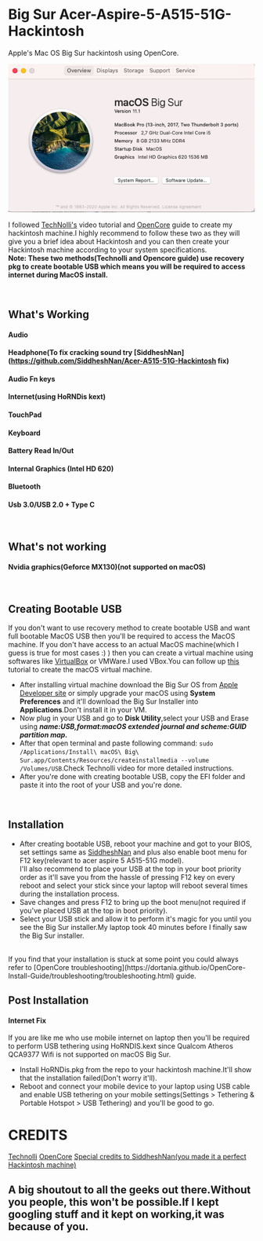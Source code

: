 # Big Sur Acer-Aspire-5-A515-51G-Hackintosh
Apple's Mac OS Big Sur hackintosh using OpenCore.

![Screenshot](https://github.com/AnshulRaghav/Acer-Big-Sur-Hackintosh/blob/master/Screen%20Shot%202021-01-02%20at%2019.24.52.png)

I followed [TechNolli's](https://www.youtube.com/watch?v=jqg7MX3FS7M) video tutorial and [OpenCore](https://dortania.github.io/OpenCore-Install-Guide/prerequisites.html) guide to create my hackintosh machine.I highly recommend to follow these two as they will give you a brief idea about Hackintosh and you can then create your Hackintosh machine according to your system specifications.
<br> **Note: These two methods(Technolli and Opencore guide) use recovery pkg to create bootable USB which means you will be required to access internet during MacOS install.**

<br>

## What's Working
#### Audio
#### Headphone(To fix cracking sound try [SiddheshNan](https://github.com/SiddheshNan/Acer-A515-51G-Hackintosh fix)
#### Audio Fn keys
#### Internet(using HoRNDis kext)
#### TouchPad
#### Keyboard
#### Battery Read In/Out
#### Internal Graphics (Intel HD 620)
#### Bluetooth
#### Usb 3.0/USB 2.0 + Type C

<br>

## What's not working
#### Nvidia graphics(Geforce MX130)(not supported on macOS)

<br>

## Creating Bootable USB
If you don't want to use recovery method to create bootable USB and want full bootable MacOS USB then you'll be required to access the MacOS machine. If you don't have access to an actual MacOS machine(which I guess is true for most cases :) ) then you can create a virtual machine using softwares like [VirtualBox](https://www.virtualbox.org/) or VMWare.I used VBox.You can follow up [this](https://www.youtube.com/watch?v=_faDsGKkvCs) tutorial to create the macOS virtual machine.
<br>
* After installing virtual machine download the Big Sur OS from [Apple Developer site](https://apps.apple.com/in/app/macos-big-sur/id1526878132?mt=12) or simply upgrade your macOS using **System Preferences** and it'll download the Big Sur Installer into **Applications**.Don't install it in your VM.
* Now plug in your USB and go to **Disk Utility**,select your USB and Erase using ***name:USB,format:macOS extended journal and scheme:GUID partition map.*** 
* After that open terminal and paste following command: `sudo /Applications/Install\ macOS\ Big\ Sur.app/Contents/Resources/createinstallmedia --volume /Volumes/USB`.Check Technolli video for more detailed instructions.
* After you're done with creating bootable USB, copy the EFI folder and paste it into the root of your USB and you're done.

<br>

## Installation
* After creating bootable USB, reboot your machine and got to your BIOS, set settings same as [SiddheshNan](https://github.com/SiddheshNan/Acer-A515-51G-Hackintosh) and plus also enable boot menu for F12 key(relevant to acer aspire 5 A515-51G model).<br>
I'll also recommend to place your USB at the top in your boot priority order as it'll save you from the hassle of pressing F12 key on every reboot and select your stick since your laptop will reboot several times during the installation process. <br>
* Save changes and press F12 to bring up the boot menu(not required if you've placed USB at the top in boot priority).<br>
* Select your USB stick and allow it to perform it's magic for you until you see the Big Sur installer.My laptop took 40 minutes before I finally saw the Big Sur installer. <br>
<br>
If you find that your installation is stuck at some point you could always refer to [OpenCore troubleshooting](https://dortania.github.io/OpenCore-Install-Guide/troubleshooting/troubleshooting.html) guide.

## Post Installation
#### Internet Fix
If you are like me who use mobile internet on laptop then you'll be required to perform USB tethering using HoRNDIS.kext since Qualcom Atheros QCA9377 Wifi is not supported on macOS Big Sur.<br>
* Install HoRNDis.pkg from the repo to your hackintosh machine.It'll show that the installation failed(Don't worry it'll).<br>
* Reboot and connect your mobile device to your laptop using USB cable and enable USB tethering on your mobile settings(Settings > Tethering & Portable Hotspot > USB Tethering) and you'll be good to go.

# CREDITS
[Technolli](https://www.youtube.com/channel/UCO4u3XLKPLDLWkPnpfD2Vlg)
[OpenCore](https://dortania.github.io)
[Special credits to SiddheshNan(you made it a perfect Hackintosh machine)](https://github.com/SiddheshNan)

## A big shoutout to all the geeks out there.Without you people, this won't be possible.If I kept googling stuff and it kept on working,it was because of you.
